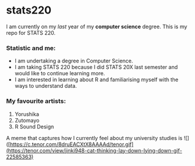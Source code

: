 # stats220

I am currently on my *last* year of my **computer science** degree. This is my repo for STATS 220. 

### Statistic and me:

- I am undertaking a degree in Computer Science.
- I am taking STATS 220 because I did STATS 20X last semester and would like to continue learning more.
- I am interested in learning about R and familiarising myself with the ways to understand data.

### My favourite artists:

1. Yorushika
2. Zutomayo
3. R Sound Design


A meme that captures how I currently feel about my university studies is ![]([https://c.tenor.com/8druEACXtX8AAAAd/tenor.gif](https://tenor.com/view/jinki948-cat-thinking-lay-down-lying-down-gif-22585363)
